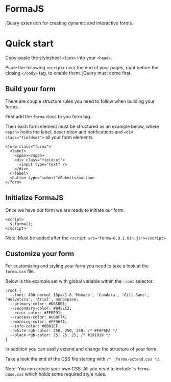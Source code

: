 # FormaJS
jQuery extension for creating dynamic and interactive forms.

# Quick start

Copy-paste the stylesheet `<link>` into your `<head>`.

  <link rel="stylesheet" src="forma.css" />

Place the following `<script>` near the end of your pages, right before the closing `</body>` tag, to enable them. jQuery must come first.

  <script src="https://code.jquery.com/jquery-3.4.1.slim.min.js"></script>
  <script src="forma-0.0.1.min.js"></script>

## Build your form

There are couple structure rules you need to follow when building your forms. 

First add the `forma` class to you form tag. 

Then each form element must be structured as an example below, where `<span>` holds the label, description and notifications and `<div class="fieldset">` all your form elements.

    <form class="forma">
      <label>
        <span></span>
        <div class="fieldset">
          <input type="text" />
        </div>
      </label>
      <button type="submit">Submit</button>
    </form>

## Initialize FormaJS

Once we have our form we are ready to initiate our form. 

    <script>
      $.forma();
    </script>

Note: Must be added after the `<script src="forma-0.0.1.min.js"></script>`

## Customize your form

For customizing and styling your form you need to take a look at the `forma.css` file. 

Below is the example set with global variable within the `:root` selector.

    :root {
      --font: 400 normal 16px/1.6 'Monaco', 'Candara', 'Gill Sans', 'Helvetica', 'Arial', monospace;
      --primary-color: #D65DB1;
      --secondary-color: #845EC2;
      --error-color: #FF6F91;
      --success-color: #008F7A;
      --warning-color: #FF9671;
      --info-color: #0081CF;
      --white-rgb-color: 250, 250, 250; /* #FAFAFA */
      --black-rgb-color: 25, 25, 25; /* #191919 */
    }

In addition you can easily extend and change the structure of your form. 

Take a look the end of the CSS file starting with `/* _forma-extend.css */`.

Note: You can create your own CSS. All you need to include is `forma-base.css` which holds some required style rules.